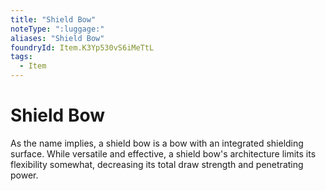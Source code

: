 ```yaml
---
title: "Shield Bow"
noteType: ":luggage:"
aliases: "Shield Bow"
foundryId: Item.K3Yp530vS6iMeTtL
tags:
  - Item
---
```


# Shield Bow

As the name implies, a shield bow is a bow with an integrated shielding surface. While versatile and effective, a shield bow's architecture limits its flexibility somewhat, decreasing its total draw strength and penetrating power.
